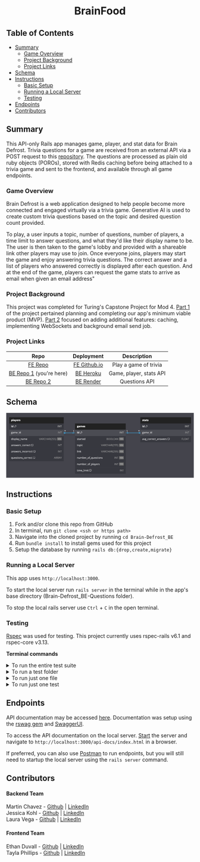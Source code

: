 # <center>BrainFood</center>

## Table of Contents

- [Summary](#summary)
  - [Game Overview](#game-overview)
  - [Project Background](#project-background)
  - [Project Links](#project-links)
- [Schema](#schema)
- [Instructions](#instructions)
  - [Basic Setup](#basic-setup)
  - [Running a Local Server](#running-a-local-server)
  - [Testing](#testing)
- [Endpoints](#endpoints)
- [Contributors](#contributors)

## Summary
This API-only Rails app manages game, player, and stat data for Brain Defrost. Trivia questions for a game are received from an external API via a POST request to this [repository](https://github.com/Brain-Defrost/Brain-Defrost_BE-Questions). The questions are processed as plain old ruby objects (POROs), stored with Redis caching before being attached to a trivia game and sent to the frontend, and available through all game endpoints.

### Game Overview
Brain Defrost is a web application designed to help people become more connected and engaged virtually via a trivia game. Generative AI is used to create custom trivia questions based on the topic and desired question count provided.

To play, a user inputs a topic, number of questions, number of players, a time limit to answer questions, and what they'd like their display name to be. The user is then taken to the game's lobby and provided with a shareable link other players may use to join. Once everyone joins, players may start the game and enjoy answering trivia questions. The correct answer and a list of players who answered correctly is displayed after each question. And at the end of the game, players can request the game stats to arrive as email when given an email address"

### Project Background

This project was completed for Turing's Capstone Project for Mod 4. [Part 1](https://mod4.turing.edu/projects/capstone/) of the project pertained planning and completing our app's minimum viable product (MVP). [Part 2](https://mod4.turing.edu/projects/capstone_expansion/) focused on adding additional features: caching, implementing WebSockets and background email send job.

### Project Links
|Repo|Deployment|Description|
|:--:|:--:|:--:|
|[FE Repo](https://github.com/Brain-Defrost/Brain-Defrost_FE)|[FE Github.io](https://brain-defrost.github.io/Brain-Defrost_FE/)| Play a game of trivia|
|[BE Repo 1](https://github.com/Brain-Defrost/Brain-Defrost_BE)  (you're here) | [BE Heroku](https://brain-defrost-f8afea5ead0a.herokuapp.com/)| Game, player, stats API|
|[BE Repo 2](https://github.com/Brain-Defrost/Brain-Defrost_BE-Questions)|[BE Render](https://brain-defrost-be-questions.onrender.com/)|Questions API|

## Schema

![schema diagram](image.png)

## Instructions
### Basic Setup
1. Fork and/or clone this repo from GitHub
2. In terminal, run `git clone <ssh or https path>`
3. Navigate into the cloned project by running `cd Brain-Defrost_BE`
4. Run `bundle install` to install gems used for this project
5. Setup the database by running `rails db:{drop,create,migrate}`

### Running a Local Server

This app uses `http://localhost:3000`.

To start the local server run `rails server` in the terminal while in the app's base directory (Brain-Defrost_BE-Questions folder).

To stop the local rails server use `Ctrl` + `C` in the open terminal.


### Testing
[Rspec](https://rspec.info/documentation/) was used for testing. This project currently uses rspec-rails v6.1 and rspec-core v3.13.

**Terminal commands**<br>
<details>
<summary>To run the entire test suite</summary>

```shell
bundle exec rspec spec
```
</details>

<details>
<summary>To run a test folder</summary>

```shell
bundle exec rspec spec/folder_name
# ex: bundle exec rspec spec/models
```
</details>

<details>
<summary>To run just one file</summary>

```shell
bundle exec rspec <path/to/test/file>
# ex: bundle exec rspec spec/requests/api/v1/games_spec.rb
```
</details>

<details>
<summary>To run just one test</summary>

```shell
bundle exec rspec <path/to/test/file>:test_line
# ex: bundle exec spec/requests/api/v1/players_spec.rb:76
```
</details>


## Endpoints

API documentation may be accessed [here](https://brain-defrost-f8afea5ead0a.herokuapp.com/api-docs/index.html). Documentation was setup using the [rswag gem](https://github.com/rswag/rswag?tab=readme-ov-file) and [SwaggerUI](https://swagger.io/tools/swagger-ui/). 

To access the API documentation on the local server. [Start](#local-server) the server and navigate to `http://localhost:3000/api-docs/index.html` in a browser.

If preferred, you can also use [Postman](https://www.postman.com/) to run endpoints, but you will still need to startup the local server using the `rails server` command.

## Contributors
#### Backend Team
Martin Chavez - [Github](https://github.com/laurarvegav) | [LinkedIn](https://www.linkedin.com/in/laurarvegav/)<br>
Jessica Kohl - [Github](https://github.com/kohljd) | [LinkedIn](https://www.linkedin.com/in/jessica-kohl-545785113/) <br>
Laura Vega - [Github](https://github.com/laurarvegav) | [LinkedIn](https://www.linkedin.com/in/laurarvegav/)

#### Frontend Team
Ethan Duvall - [Github](https://github.com/EthanDuvall) | [LinkedIn](https://www.linkedin.com/in/eaduvall/)<br>
Tayla Phillips - [Github](https://github.com/tednaphil) | [LinkedIn](https://www.linkedin.com/in/taylarichardsphillips/)
